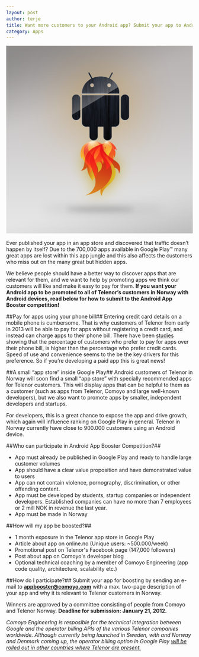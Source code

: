 ```yaml
---
layout: post
author: terje
title: Want more customers to your Android app? Submit your app to Android App Booster competition
category: Apps
---
```


![Boost your Android app with distribution through Telenor](/assets/img/posts/android-app-booster/app-booster.png)

Ever published your app in an app store and discovered that traffic doesn’t happen by itself? Due to the 700,000 apps available in Google Play™ many great apps are lost within this app jungle and this also affects the customers who miss out on the many great but hidden apps. 

We believe people should have a better way to discover apps that are relevant for them, and we want to help by promoting apps we think our customers will like and make it easy to pay for them. **If you want your Android app to be promoted to all of Telenor’s customers in Norway with Android devices, read below for how to submit to the Android App Booster competition!**

##Pay for apps using your phone bill##
Entering credit card details on a mobile phone is cumbersome. That is why customers of Telenor from early in 2013 will be able to pay for apps without registering a credit card, and instead can charge apps to their phone bill. There have been [studies](http://www.mach.com/en/News-Events/Press-Room/Press-Releases/More-Than-a-Third-of-Smartphone-Users-Pay-for-Apps-Using-Direct-Operator-Billing,-MACH-Survey-Says) showing that the percentage of customers who prefer to pay for apps over their phone bill, is higher than the percentage who prefer credit cards. Speed of use and convenience seems to the be the key drivers for this preference. So if you’re developing a paid app this is great news!

##A small “app store” inside Google Play##
Android customers of Telenor in Norway will soon find a small “app store” with specially recommended apps for Telenor customers. This will display apps that can be helpful to them as a customer (such as apps from Telenor, Comoyo and large well-known developers), but we also want to promote apps by smaller, independent developers and startups. 

For developers, this is a great chance to expose the app and drive growth, which again will influence ranking on Google Play in general. Telenor in Norway currently have close to 900.000 customers using an Android device.

##Who can participate in Android App Booster Competition?##
- App must already be published in Google Play and ready to handle large customer volumes
- App should have a clear value proposition and have demonstrated value to users
- App can not contain violence, pornography, discrimination, or other offending content. 
- App must be developed by students, startup companies or independent developers. Established companies can have no more than 7 employees or 2 mill NOK in revenue the last year. 
- App must be made in Norway

##How will my app be boosted?##
- 1 month exposure in the Telenor app store in Google Play
- Article about app on online.no (Unique users: ~500.000/week)
- Promotional post on Telenor's Facebook page (147,000 followers) 
- Post about app on Comoyo's developer blog
- Optional technical coaching by a member of Comoyo Engineering (app code quality, architecture, scalability etc.)

##How do I participate?##
Submit your app for boosting by sending an e-mail to **[appbooster@comoyo.com](mailto:appbooster@comoyo.com)** with a max. two-page description of your app and why it is relevant to Telenor customers in Norway.

Winners are approved by a committee consisting of people from Comoyo and Telenor Norway.
**Deadline for submission: January 21, 2012.**

*Comoyo Engineering is resposible for the technical integration between Google and the operator billing APIs of the various Telenor companies worldwide. Although currently being launched in Sweden, with and Norway and Denmark coming up, the operator billing option in Google Play [will be rolled out in other countries where Telenor are present.](http://www.telenor.com/news-and-media/press-releases/2012/telenor-executes-on-google-deal-starting-in-sweden/)*


